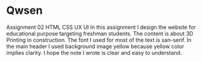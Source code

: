 # Qwsen
Assignment 02 HTML CSS UX UI 
In this assignment I design the website for educational purpose targeting freshman students. The content is about 3D Printing in construction. The font I used for most of the text is san-serif. In the main header I used background image yellow because yellow color implies clarity. I hope the note I wrote is clear and easy to understand. 
